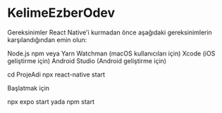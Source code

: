 ﻿# KelimeEzberOdev

Gereksinimler
React Native'i kurmadan önce aşağıdaki gereksinimlerin karşılandığından emin olun:

Node.js
npm veya Yarn
Watchman (macOS kullanıcıları için)
Xcode (iOS geliştirme için)
Android Studio (Android geliştirme için)

cd ProjeAdi
npx react-native start

Başlatmak için

npx expo start yada npm start
